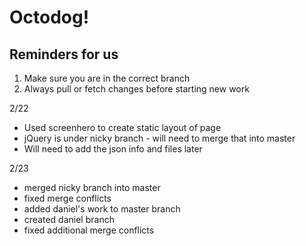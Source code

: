 # Octodog!

## Reminders for us ##
1. Make sure you are in the correct branch
1. Always pull or fetch changes before starting new work

2/22
* Used screenhero to create static layout of page
* jQuery is under nicky branch - will need to merge that into master
* Will need to add the json info and files later

2/23
* merged nicky branch into master
* fixed merge conflicts
* added daniel's work to master branch
* created daniel branch
* fixed additional merge conflicts
